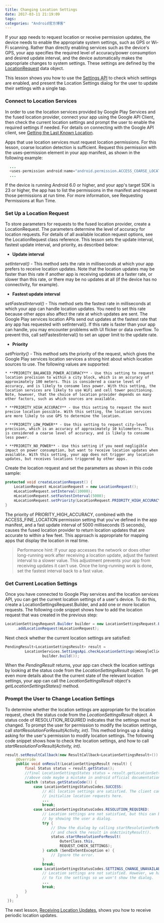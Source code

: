 ```yaml
---
title: Changing Location Settings
date: 2017-03-11 21:19:09
tags:
categories: "Android官方博客"
---
```


If your app needs to request location or receive permission updates, the device needs to enable the appropriate system settings, such as GPS or Wi-Fi scanning. Rather than directly enabling services such as the device's GPS, your app specifies the required level of accuracy/power consumption and desired update interval, and the device automatically makes the appropriate changes to system settings. These settings are defined by the [LocationRequest](https://developers.google.com/android/reference/com/google/android/gms/location/LocationRequest) data object.

This lesson shows you how to use the [Settings API](https://developers.google.com/android/reference/com/google/android/gms/location/SettingsApi) to check which settings are enabled, and present the Location Settings dialog for the user to update their settings with a single tap.

### Connect to Location Services

In order to use the location services provided by Google Play Services and the fused location provider, connect your app using the Google API Client, then check the current location settings and prompt the user to enable the required settings if needed. For details on connecting with the Google API client, see [Getting the Last Known Location](https://developer.android.com/training/location/retrieve-current.html).

<!--more-->

Apps that use location services must request location permissions. For this lesson, coarse location detection is sufficient. Request this permission with the uses-permission element in your app manifest, as shown in the following example:

```java
  ...
  <uses-permission android:name="android.permission.ACCESS_COARSE_LOCATION"/>
  ...
```

If the device is running Android 6.0 or higher, and your app's target SDK is 23 or higher, the app has to list the permissions in the manifest and request those permissions at run time. For more information, see Requesting Permissions at Run Time.

### Set Up a Location Request

To store parameters for requests to the fused location provider, create a LocationRequest. The parameters determine the level of accuracy for location requests. For details of all available location request options, see the LocationRequest class reference. This lesson sets the update interval, fastest update interval, and priority, as described below:

  * **Update interval**

  _setInterval()_ - This method sets the rate in milliseconds at which your app prefers to receive location updates. Note that the location updates may be faster than this rate if another app is receiving updates at a faster rate, or slower than this rate, or there may be no updates at all (if the device has no connectivity, for example).

  * **Fastest update interval**

  _setFastestInterval()_ - This method sets the fastest rate in milliseconds at which your app can handle location updates. You need to set this rate because other apps also affect the rate at which updates are sent. The Google Play services location APIs send out updates at the fastest rate that any app has requested with setInterval(). If this rate is faster than your app can handle, you may encounter problems with UI flicker or data overflow. To prevent this, call setFastestInterval() to set an upper limit to the update rate.

  * **Priority**

  _setPriority()_ - This method sets the priority of the request, which gives the Google Play services location services a strong hint about which location sources to use. The following values are supported:

    * **PRIORITY_BALANCED_POWER_ACCURACY** - Use this setting to request location precision to within a city block, which is an accuracy of approximately 100 meters. This is considered a coarse level of accuracy, and is likely to consume less power. With this setting, the location services are likely to use WiFi and cell tower positioning. Note, however, that the choice of location provider depends on many other factors, such as which sources are available.

    * **PRIORITY_HIGH_ACCURACY** - Use this setting to request the most precise location possible. With this setting, the location services are more likely to use GPS to determine the location.

    * **PRIORITY_LOW_POWER** - Use this setting to request city-level precision, which is an accuracy of approximately 10 kilometers. This is considered a coarse level of accuracy, and is likely to consume less power.

    * **PRIORITY_NO_POWER** - Use this setting if you need negligible impact on power consumption, but want to receive location updates when available. With this setting, your app does not trigger any location updates, but receives locations triggered by other apps.

Create the location request and set the parameters as shown in this code sample:

```java
protected void createLocationRequest() {
    LocationRequest mLocationRequest = new LocationRequest();
    mLocationRequest.setInterval(10000);
    mLocationRequest.setFastestInterval(5000);
    mLocationRequest.setPriority(LocationRequest.PRIORITY_HIGH_ACCURACY);
}
```

The priority of PRIORITY_HIGH_ACCURACY, combined with the ACCESS_FINE_LOCATION permission setting that you've defined in the app manifest, and a fast update interval of 5000 milliseconds (5 seconds), causes the fused location provider to return location updates that are accurate to within a few feet. This approach is appropriate for mapping apps that display the location in real time.

>Performance hint: If your app accesses the network or does other long-running work after receiving a location update, adjust the fastest interval to a slower value. This adjustment prevents your app from receiving updates it can't use. Once the long-running work is done, set the fastest interval back to a fast value.

### Get Current Location Settings

Once you have connected to Google Play services and the location services API, you can get the current location settings of a user's device. To do this, create a LocationSettingsRequest.Builder, and add one or more location requests. The following code snippet shows how to add the location request that was created in the previous step:

```java
LocationSettingsRequest.Builder builder = new LocationSettingsRequest.Builder()
     .addLocationRequest(mLocationRequest);
```

Next check whether the current location settings are satisfied:

```java
PendingResult<LocationSettingsResult> result =
         LocationServices.SettingsApi.checkLocationSettings(mGoogleClient,
                 builder.build());
```

When the _PendingResult_ returns, your app can check the location settings by looking at the status code from the _LocationSettingsResult_ object. To get even more details about the the current state of the relevant location settings, your app can call the _LocationSettingsResult_ object's _getLocationSettingsStates()_ method.

### Prompt the User to Change Location Settings

To determine whether the location settings are appropriate for the location request, check the status code from the _LocationSettingsResult_ object. A status code of RESOLUTION_REQUIRED indicates that the settings must be changed. To prompt the user for permission to modify the location settings, call _startResolutionForResult(Activity, int)_. This method brings up a dialog asking for the user's permission to modify location settings. The following code snippet shows how to check the location settings, and how to call _startResolutionForResult(Activity, int)_.

```java
result.setResultCallback(new ResultCallback<LocationSettingsResult>()) {
     @Override
     public void onResult(LocationSettingsResult result) {
         final Status status = result.getStatus();
         //final LocationSettingsStates status = result.getLocationSettingsStates();
         //above code maybe a mistake in android official documentation
         switch (status.getStatusCode()) {
             case LocationSettingsStatusCodes.SUCCESS:
                 // All location settings are satisfied. The client can
                 // initialize location requests here.
                 ...
                 break;
             case LocationSettingsStatusCodes.RESOLUTION_REQUIRED:
                 // Location settings are not satisfied, but this can be fixed
                 // by showing the user a dialog.
                 try {
                     // Show the dialog by calling startResolutionForResult(),
                     // and check the result in onActivityResult().
                     status.startResolutionForResult(
                         OuterClass.this,
                         REQUEST_CHECK_SETTINGS);
                 } catch (SendIntentException e) {
                     // Ignore the error.
                 }
                 break;
             case LocationSettingsStatusCodes.SETTINGS_CHANGE_UNAVAILABLE:
                 // Location settings are not satisfied. However, we have no way
                 // to fix the settings so we won't show the dialog.
                 ...
                 break;
         }
     }
 });
```

The next lesson, [Receiving Location Updates](https://developer.android.com/training/location/receive-location-updates.html), shows you how to receive periodic location updates.
